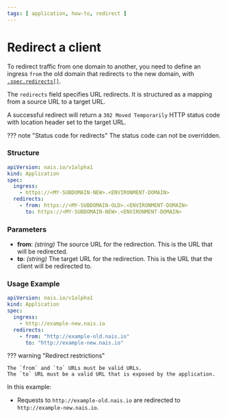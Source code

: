 ```yaml
---
tags: [ application, how-to, redirect ]
---
```


# Redirect a client

To redirect traffic from one domain to another, you need to define an ingress `from` the old domain that redirects `to` the
new domain, with [`.spec.redirects[]`](../reference/application-spec.md#redirects).

The `redirects` field specifies URL redirects. It is structured as a mapping from a source URL to a target URL.

A successful redirect will return a `302 Moved Temporarily` HTTP status code with location header set to the target URL.

??? note "Status code for redirects"
    The status code can not be overridden. 

### Structure

```yaml hl_lines="4-5" title=".nais/app.yaml"
apiVersion: nais.io/v1alpha1
kind: Application
spec:
  ingress:
    - https://<MY-SUBDOMAIN-NEW>.<ENVIRONMENT-DOMAIN>
  redirects:
    - from: https://<MY-SUBDOMAIN-OLD>.<ENVIRONMENT-DOMAIN>
      to: https://<MY-SUBDOMAIN-NEW>.<ENVIRONMENT-DOMAIN>
```

### Parameters

- **from**: *(string)* The source URL for the redirection. This is the URL that will be redirected. 
- **to**: *(string)* The target URL for the redirection. This is the URL that the client will be redirected to. 

### Usage Example

```yaml hl_lines="4-5" title=".nais/app.yaml"
apiVersion: nais.io/v1alpha1
kind: Application
spec:
  ingress:
    - http://example-new.nais.io
  redirects:
    - from: "http://example-old.nais.io"
      to: "http://example-new.nais.io"
```

??? warning "Redirect restrictions"

    The `from` and `to` URLs must be valid URLs.
    The `to` URL must be a valid URL that is exposed by the application.

In this example:

- Requests to `http://example-old.nais.io` are redirected to `http://example-new.nais.io`. 